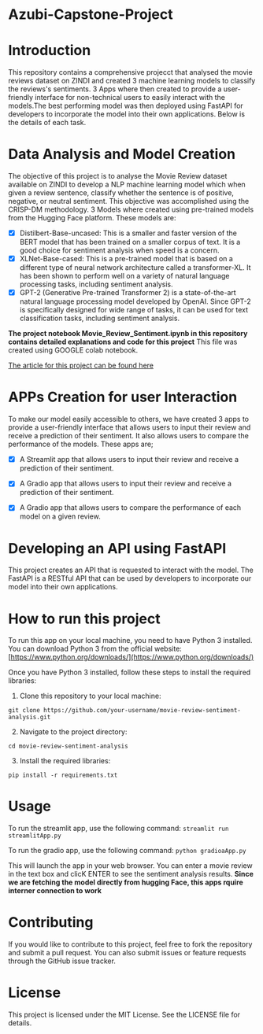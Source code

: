 # Azubi-Capstone-Project

# Introduction 
This repository contains a comprehensive projecct that analysed the movie reviews dataset on ZINDI and created 3 machine learning models to classify the reviews's sentiments. 3 Apps where then created to provide a user-friendly interface for non-technical users to easily interact with the models.The best performing model was then deployed using FastAPI for developers to incorporate the model into their own applications. Below is the details of each task.

# Data Analysis and Model Creation

The objective of this project is to analyse the Movie Review dataset available on ZINDI to develop a NLP machine learning model which when given a review sentence, classify whether the sentence is of positive, negative, or neutral sentiment. This objective was accomplished using the CRISP-DM methodology.
3 Models where created using pre-trained models from the Hugging Face platform. These models are:

- [x] Distilbert-Base-uncased: This is a smaller and faster version of the BERT model that has been trained on a smaller corpus of text. It is a good choice for sentiment analysis when speed is a concern.
- [x] XLNet-Base-cased: This is a pre-trained model that is based on a different type of neural network architecture called a transformer-XL. It has been shown to perform well on a variety of natural language processing tasks, including sentiment analysis.
- [x] GPT-2 (Generative Pre-trained Transformer 2) is a state-of-the-art natural language processing model developed by OpenAI. Since GPT-2 is specifically designed for wide range of tasks, it can be used for text classification tasks, including sentiment analysis. 

**The project notebook Movie_Review_Sentiment.ipynb in this repository contains detailed explanations and code for this project** 
This file was created using GOOGLE colab notebook.

[The article for this project can be found here](https://medium.com/@alihu.alhassan/from-data-to-prediction-a-comprehensive-guide-to-analyzing-visualizing-and-modeling-the-titanic-3ca458d4da83)

# APPs Creation for user Interaction
To make our model easily accessible to others, we have created 3 apps to provide a user-friendly interface that allows users to input their review and receive a prediction of their sentiment. It also allows users to compare the performance of the models. These apps are;


- [x] A Streamlit app that allows users to input their review and receive a prediction of their sentiment. 
- [x] A Gradio app that allows users to input their review and receive a prediction of their sentiment. 
- [x] A Gradio app that allows users to compare the performance of each model on a given review. 


# Developing an API using FastAPI

This project creates an API that is requested to interact with the model. The FastAPI is a RESTful API that can be used by developers to incorporate our model into their own applications.


# How to run this project

To run this app on your local machine, you need to have Python 3 installed. 
You can download Python 3 from the official website: [https://www.python.org/downloads/](https://www.python.org/downloads/)

Once you have Python 3 installed, follow these steps to install the required libraries:
1.	Clone this repository to your local machine:

`git clone https://github.com/your-username/movie-review-sentiment-analysis.git` 

2.	Navigate to the project directory:

`cd movie-review-sentiment-analysis` 

3.	Install the required libraries:

`pip install -r requirements.txt` 


# Usage

To run the streamlit app, use the following command:
`streamlit run streamlitApp.py` 

To run the gradio app, use the following command:
`python gradioaApp.py` 

This will launch the app in your web browser. You can enter a movie review in the text box and clicK ENTER to see the sentiment analysis results.
**Since we are fetching the model directly from hugging Face, this apps rquire interner connection to work**
# Contributing
If you would like to contribute to this project, feel free to fork the repository and submit a pull request. You can also submit issues or feature requests through the GitHub issue tracker.
# License
This project is licensed under the MIT License. See the LICENSE file for details.
